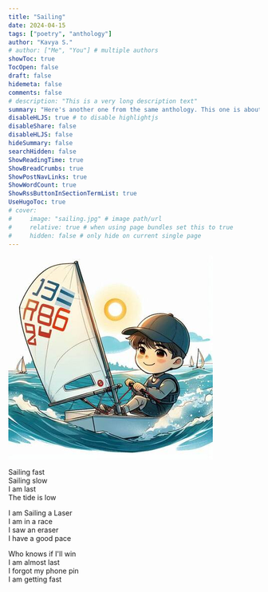```yaml
---
title: "Sailing"
date: 2024-04-15
tags: ["poetry", "anthology"]
author: "Kavya S."
# author: ["Me", "You"] # multiple authors
showToc: true
TocOpen: false
draft: false
hidemeta: false
comments: false
# description: "This is a very long description text"
summary: "Here's another one from the same anthology. This one is about sailing. :sailboat: "
disableHLJS: true # to disable highlightjs
disableShare: false
disableHLJS: false
hideSummary: false
searchHidden: false
ShowReadingTime: true
ShowBreadCrumbs: true
ShowPostNavLinks: true
ShowWordCount: true
ShowRssButtonInSectionTermList: true
UseHugoToc: true
# cover:
#     image: "sailing.jpg" # image path/url
#     relative: true # when using page bundles set this to true
#     hidden: false # only hide on current single page
---
```


![](sailing.jpg)


Sailing fast \
Sailing slow \
I am last \
The tide is low

I am Sailing a Laser \
I am in a race \
I saw an eraser \
I have a good pace

Who knows if I'll win \
I am almost last \
I forgot my phone pin \
I am getting fast